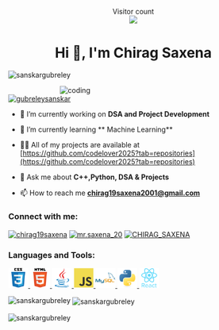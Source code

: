 
<p align="center"> 
  Visitor count<br>
  <img src="https://profile-counter.glitch.me/SanskarGubreley/count.svg" />
</p>
<h1 align="center">Hi 👋, I'm Chirag Saxena</h1>
<p align="left"> <img src="https://komarev.com/ghpvc/?username=sanskargubreley&label=Profile%20views&color=0e75b6&style=flat" alt="sanskargubreley" /> </p>
<img align="right" alt="coding" width ="400" src="https://user-images.githubusercontent.com/46869388/89207039-b899e600-d5d7-11ea-90d0-c894383d35b4.gif">

<p align="left"> <a href="https://twitter.com/gubreleysanskar" target="blank"><img src="https://img.shields.io/twitter/follow/gubreleysanskar?logo=twitter&style=for-the-badge" alt="gubreleysanskar" /></a> </p>

- 🔭 I’m currently working on **DSA and Project Development**

- 🌱 I’m currently learning ** Machine Learning**

- 👨‍💻 All of my projects are available at [https://github.com/codelover2025?tab=repositories](https://github.com/codelover2025?tab=repositories)

- 💬 Ask me about **C++,Python, DSA & Projects**

- 📫 How to reach me **chirag19saxena2001@gmail.com**

<h3 align="left">Connect with me:</h3>
<p align="left">
<a href="https://linkedin.com/in/ chirag19saxena" target="blank"><img align="center" src="https://raw.githubusercontent.com/rahuldkjain/github-profile-readme-generator/master/src/images/icons/Social/linked-in-alt.svg" alt=" chirag19saxena" height="30" width="40" /></a>
<a href="https://instagram.com/ mr.saxena_20 " target="blank"><img align="center" src="https://raw.githubusercontent.com/rahuldkjain/github-profile-readme-generator/master/src/images/icons/Social/instagram.svg" alt=" mr.saxena_20" height="30" width="40" /></a>
<a href="https://leetcode.com/u/CHIRAG_SAXENA/" target="blank"><img align="center" src="https://raw.githubusercontent.com/rahuldkjain/github-profile-readme-generator/master/src/images/icons/Social/leet-code.svg" alt=" CHIRAG_SAXENA " height="30" width="40" /></a>
</p>

<h3 align="left">Languages and Tools:</h3>
<p align="left"> <a href="https://www.w3schools.com/css/" target="_blank" rel="noreferrer"> <img src="https://raw.githubusercontent.com/devicons/devicon/master/icons/css3/css3-original-wordmark.svg" alt="css3" width="40" height="40"/> </a> <a href="https://www.w3.org/html/" target="_blank" rel="noreferrer"> <img src="https://raw.githubusercontent.com/devicons/devicon/master/icons/html5/html5-original-wordmark.svg" alt="html5" width="40" height="40"/> </a> <a href="https://www.java.com" target="_blank" rel="noreferrer"> <img src="https://raw.githubusercontent.com/devicons/devicon/master/icons/java/java-original.svg" alt="java" width="40" height="40"/> </a> <a href="https://developer.mozilla.org/en-US/docs/Web/JavaScript" target="_blank" rel="noreferrer"> <img src="https://raw.githubusercontent.com/devicons/devicon/master/icons/javascript/javascript-original.svg" alt="javascript" width="40" height="40"/> </a> <a href="https://www.mysql.com/" target="_blank" rel="noreferrer"> <img src="https://raw.githubusercontent.com/devicons/devicon/master/icons/mysql/mysql-original-wordmark.svg" alt="mysql" width="40" height="40"/> </a> <a href="https://www.python.org" target="_blank" rel="noreferrer"> <img src="https://raw.githubusercontent.com/devicons/devicon/master/icons/python/python-original.svg" alt="python" width="40" height="40"/> </a> <a href="https://reactjs.org/" target="_blank" rel="noreferrer"> <img src="https://raw.githubusercontent.com/devicons/devicon/master/icons/react/react-original-wordmark.svg" alt="react" width="40" height="40"/> </a> </p>

<p><img align="left" src="https://github-readme-stats.vercel.app/api/top-langs?username=sanskargubreley&show_icons=true&locale=en&layout=compact" alt="sanskargubreley" /></p>

<p>&nbsp;<img align="center" src="https://github-readme-stats.vercel.app/api?username=sanskargubreley&show_icons=true&locale=en" alt="sanskargubreley" /></p>

<p><img align="center" src="https://github-readme-streak-stats.herokuapp.com/?user=sanskargubreley&" alt="sanskargubreley" /></p>

